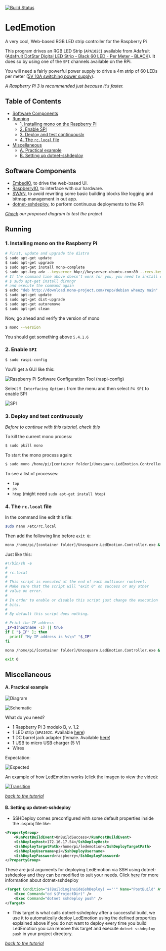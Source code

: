 [![Build Status](https://travis-ci.org/unosquare/ledemotion.svg?branch=LedEmotion-UI)](https://travis-ci.org/unosquare/ledemotion)

# LedEmotion

A very cool, Web-based RGB LED strip controller for the Raspberry Pi

This program drives an RGB LED Strip (```APA102C```) available from Adafruit ([Adafruit DotStar Digital LED Strip - Black 60 LED - Per Meter - BLACK](https://www.adafruit.com/products/2239)). It does so by using one of the ```SPI``` channels available on the RPi.

You will need a fairly powerful power supply to drive a 4m strip of 60 LEDs per meter ([5V 10A switching power supply](https://www.adafruit.com/product/658)).

*A Raspberry Pi 3 is recommended just because it's faster.*

## Table of Contents

- [Software Components](#software-components)
- [Running](#running)
  - [1. Installing mono on the Raspberry Pi](#1-installing-mono-on-the-raspberry-pi)
  - [2. Enable SPI](#2-enable-spi)
  - [3. Deploy and test continuously](#3-deploy-and-test-continuously)
  - [4. The ```rc.local``` file](#4-the-rclocal-file)
- [Miscellaneous](#miscellaneous)
  - [A. Practical example](#a-practical-example)
  - [B. Setting up dotnet-sshdeploy](#b-setting-up-dotnet-sshdeploy)

## Software Components
 - [EmbedIO](https://github.com/unosquare/embedio), to drive the web-based UI.
 - [RaspberryIO](https://github.com/unosquare/raspberryio), to interface with our hardware.
 - [SWAN](https://github.com/unosquare/swan), to avoid rewriting some basic building blocks like logging and bitmap management in out app.
 - [dotnet-sshdeploy](https://github.com/unosquare/sshdeploy), to perform continuous deployments to the RPi

*[Check](#a-practical-example) our proposed diagram to test the project*

## Running

### 1. Installing mono on the Raspberry Pi

```bash
# First, update and upgrade the distro
$ sudo apt-get update
$ sudo apt-get upgrade
$ sudo apt-get install mono-complete
$ sudo apt-key adv --keyserver hkp://keyserver.ubuntu.com:80 --recv-keys 3FA7E0328081BFF6A14DA29AA6A19B38D3D831EF
# If the command line above doesn't work for you, you need to install dirmngr:
# $ sudo apt-get install dirmngr
# and execute the command again
$ echo "deb http://download.mono-project.com/repo/debian wheezy main" | sudo tee /etc/apt/sources.list.d/mono-xamarin.list
$ sudo apt-get update
$ sudo apt-get dist-upgrade
$ sudo apt-get autoremove
$ sudo apt-get clean 
```

Now, go ahead and verify the version of mono

```bash
$ mono --version
```

You should get something above ```5.4.1.6```

### 2. Enable ```SPI```

```bash
$ sudo raspi-config
```

You'll get a GUI like this:

![Raspberry Pi Software Configuration Tool (raspi-config)](https://i.imgur.com/V4uQMYH.png)

Select  ```5 Interfacing Options``` from the menu and then select ```P4 SPI``` to enable SPI

![SPI](https://i.imgur.com/pU2ghgw.png)

### 3. Deploy and test continuously

*Before to continue with this tutorial, check [this](#b-setting-up-dotnet-sshdeploy)*


To kill the current mono process: 

```bash
$ sudo pkill mono
```

To start the mono process again:

```bash
$ sudo mono /home/pi/[container folder]/Unosquare.LedEmotion.Controller.exe
```

To see a list of processes:

* ```top```
* ```ps```
* ```htop``` (might need ```sudo apt-get install htop```)

### 4. The ```rc.local``` file

In the command line edit this file:

```bash
sudo nano /etc/rc.local
```

Then add the following line before ```exit 0```:
```bash
mono /home/pi/[container folder]/Unosquare.LedEmotion.Controller.exe &
```

 Just like this:

```bash
#!/bin/sh -e
#
# rc.local
#
# This script is executed at the end of each multiuser runlevel.
# Make sure that the script will "exit 0" on success or any other
# value on error.
#
# In order to enable or disable this script just change the execution
# bits.
#
# By default this script does nothing.

# Print the IP address
_IP=$(hostname -I) || true
if [ "$_IP" ]; then
  printf "My IP address is %s\n" "$_IP"
fi

mono /home/pi/[container folder]/Unosquare.LedEmotion.Controller.exe &

exit 0
```

## Miscellaneous

#### A. Practical example

![Diagram](https://i.imgur.com/Ujqq0MG.png)

![Schematic](https://i.imgur.com/bdKtaCB.png)

What do you need?

* 1 Raspberry Pi 3 modelo B, v. 1.2
* 1 LED strip (```APA102C```. Available [here](https://www.adafruit.com/product/2239))
* 1 DC barrel jack adapter (female. Available [here](https://www.sparkfun.com/products/10288))
* 1 USB to micro USB charger (5 V)
* Wires

Expectation:

![Expected](https://i.imgur.com/t1BpE5m.jpg)

An example of how LedEmotion works (click the imagen to view the video):

[![Transition](https://i.imgur.com/VjiAale.png)](https://www.youtube.com/watch?v=l7H0Oo2xMLU)

*[back to the tutorial](#running)*

#### B. Setting up dotnet-sshdeploy

* SSHDeploy comes preconfigured with some default properties inside the .csproj file like:
``` xml
<PropertyGroup>
    <RunPostBuildEvent>OnBuildSuccess</RunPostBuildEvent>
    <SshDeployHost>172.16.17.54</SshDeployHost>
    <SshDeployTargetPath>/home/pi/ledemotion</SshDeployTargetPath>
    <SshDeployUsername>pi</SshDeployUsername>
    <SshDeployPassword>raspberry</SshDeployPassword>
</PropertyGroup>
```
These are just arguments for deploying LedEmotion via SSH using dotnet-sshdeploy and they can be modified to suit your needs. Click [here](https://github.com/unosquare/sshdeploy) for more information about dotnet-sshdeploy
``` xml
<Target Condition="$(BuildingInsideSshDeploy) ==''" Name="PostBuild" AfterTargets="PostBuildEvent">
    <Exec Command="cd $(ProjectDir)" />
    <Exec Command="dotnet sshdeploy push" />
</Target>
```
* This target is what calls dotnet-sshdeploy after a successful build, we use it to automatically deploy LedEmotion using the defined properties explained above if you do not want to deploy every time you build LedEmotion you can remove this target and execute `dotnet sshdeploy push` in your project directory.  


*[back to the tutorial](#3-deploy-and-test-continuously)*
